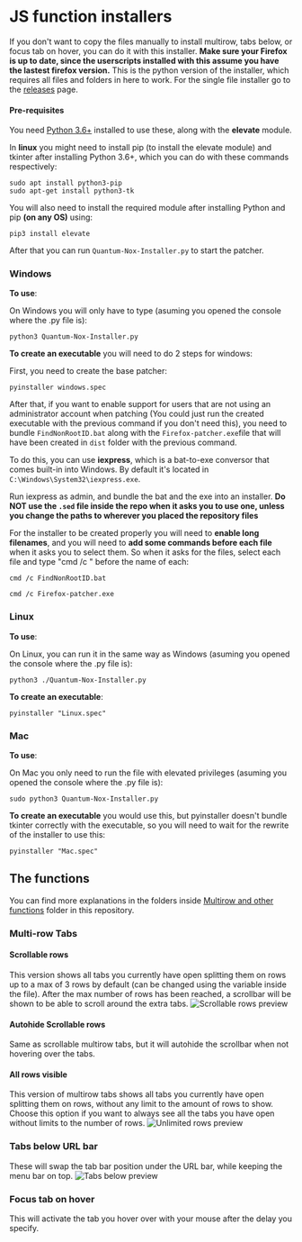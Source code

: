 # JS function installers
If you don't want to copy the files manually to install multirow, tabs below, or focus tab on hover, you can do it with this installer.
**Make sure your Firefox is up to date, since the userscripts installed with this assume you have the lastest firefox version.**
This is the python version of the installer, which requires all files and folders in here to work. For the single file installer go to the [releases](https://github.com/Izheil/Quantum-Nox-Firefox-Dark-Full-Theme/releases) page.

#### Pre-requisites 
You need [Python 3.6+](https://www.python.org/downloads/release/python-375/) installed to use these, along with the **elevate** module.

In **linux** you might need to install pip (to install the elevate module) and tkinter after installing Python 3.6+, which you can do with these commands respectively:

```
sudo apt install python3-pip
sudo apt-get install python3-tk
```

You will also need to install the required module after installing Python and pip **(on any OS)** using:

```
pip3 install elevate
```

After that you can run `Quantum-Nox-Installer.py` to start the patcher.

### Windows

**To use**:

On Windows you will only have to type (asuming you opened the console where the .py file is):

```
python3 Quantum-Nox-Installer.py
```

**To create an executable** you will need to do 2 steps for windows:

First, you need to create the base patcher:

```
pyinstaller windows.spec
```

After that, if you want to enable support for users that are not using an administrator account when patching (You could just run the created executable with the previous command if you don't need this), you need to bundle `FindNonRootID.bat` along with the `Firefox-patcher.exe`file that will have been created in `dist` folder with the previous command.

To do this, you can use **iexpress**, which is a bat-to-exe conversor that comes built-in into Windows.
By default it's located in `C:\Windows\System32\iexpress.exe`.

Run iexpress as admin, and bundle the bat and the exe into an installer. **Do NOT use the `.sed` file inside the repo when it asks you to use one, unless you change the paths to wherever you placed the repository files**

For the installer to be created properly you will need to **enable long filenames**, and you will need to **add some commands before each file** when it asks you to select them.
So when it asks for the files, select each file and type "cmd /c " before the name of each:

```
cmd /c FindNonRootID.bat
```

```
cmd /c Firefox-patcher.exe
```

### Linux

**To use**:

On Linux, you can run it in the same way as Windows (asuming you opened the console where the .py file is):

```
python3 ./Quantum-Nox-Installer.py
```

**To create an executable**:

```
pyinstaller "Linux.spec"
```

### Mac

**To use**:

On Mac you only need to run the file with elevated privileges (asuming you opened the console where the .py file is):

```
sudo python3 Quantum-Nox-Installer.py
```

**To create an executable** you would use this, but pyinstaller doesn't bundle tkinter correctly with the executable, so you will need to wait for the rewrite of the installer to use this:

```
pyinstaller "Mac.spec"
```

## The functions
You can find more explanations in the folders inside [Multirow and other functions](https://github.com/Izheil/Quantum-Nox-Firefox-Dark-Full-Theme/tree/master/Multirow%20and%20other%20functions) folder in this repository.

### Multi-row Tabs

#### Scrollable rows
This version shows all tabs you currently have open splitting them on rows up to a max of 3 rows by default (can be changed using the variable inside the file). After the max number of rows has been reached, a scrollbar will be shown to be able to scroll around the extra tabs.
![Scrollable rows preview](https://i.imgur.com/qqQn4Ky.png)

#### Autohide Scrollable rows
Same as scrollable multirow tabs, but it will autohide the scrollbar when not hovering over the tabs.

#### All rows visible
This version of multirow tabs shows all tabs you currently have open splitting them on rows, without any limit to the amount of rows to show. Choose this option if you want to always see all the tabs you have open without limits to the number of rows.
![Unlimited rows preview](https://i.imgur.com/GWSgqD9.png)

### Tabs below URL bar
These will swap the tab bar position under the URL bar, while keeping the menu bar on top.
![Tabs below preview](https://i.imgur.com/5vbG6mh.png)

### Focus tab on hover
This will activate the tab you hover over with your mouse after the delay you specify.